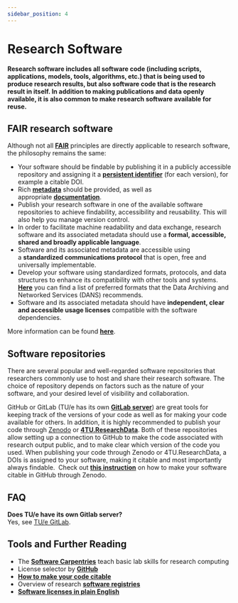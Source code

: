 ```yaml
---
sidebar_position: 4
---
```


# Research Software

**Research software includes all software code (including scripts, applications, models, tools, algorithms, etc.) that is being used to produce research results, but also software code that is the research result in itself. In addition to making publications and data openly available, it is also common to make research software available for reuse.**

## FAIR research software

Although not all [**FAIR**](https://www.tue.nl/en/our-university/library/library-for-researchers-and-phds/research-data-management/rdm-themes/fair) principles are directly applicable to research software, the philosophy remains the same:

- Your software should be findable by publishing it in a publicly accessible repository and assigning it a [**persistent identifier**](https://www.tue.nl/en/our-university/library/library-for-researchers-and-phds/research-data-management/rdm-themes/data-organization) (for each version), for example a citable DOI.
- Rich [**metadata**](https://www.tue.nl/en/our-university/library/library-for-researchers-and-phds/research-data-management/rdm-themes/documentation-and-metadata) should be provided, as well as appropriate [**documentation**](https://www.tue.nl/en/our-university/library/library-for-researchers-and-phds/research-data-management/rdm-themes/documentation-and-metadata).
- Publish your research software in one of the available software repositories to achieve findability, accessibility and reusability. This will also help you manage version control.
- In order to facilitate machine readability and data exchange, research software and its associated metadata should use a **formal, accessible, shared and broadly applicable language**.
- Software and its associated metadata are accessible using a **standardized communications protocol** that is open, free and universally implementable.
- Develop your software using standardized formats, protocols, and data structures to enhance its compatibility with other tools and systems. [**Here**](https://dans.knaw.nl/en/file-formats/) you can find a list of preferred formats that the Data Archiving and Networked Services (DANS) recommends.
- Software and its associated metadata should have **independent, clear and accessible usage licenses** compatible with the software dependencies.

More information can be found [**here**](https://fair-software.eu/).

## Software repositories

There are several popular and well-regarded software repositories that researchers commonly use to host and share their research software. The choice of repository depends on factors such as the nature of your software, and your desired level of visibility and collaboration.

GitHub or GitLab (TU/e has its own [**GitLab server**](https://gitlab.tue.nl/users/sign_in)) are great tools for keeping track of the versions of your code as well as for making your code available for others. In addition, it is highly recommended to publish your code through [Zenodo](https://about.zenodo.org/) or [**4TU.ResearchData**](https://data.4tu.nl/info/en/use/getting-started/). Both of these repositories allow setting up a connection to GitHub to make the code associated with research output public, and to make clear which version of the code you used. When publishing your code through Zenodo or 4TU.ResearchData, a DOIs is assigned to your software, making it citable and most importantly always findable.  Check out [**this instruction**](https://guides.github.com/activities/citable-code/) on how to make your software citable in GitHub through Zenodo.

## FAQ

**Does TU/e have its own Gitlab server?**  
Yes, see [TU/e GitLab](https://gitlab.tue.nl/users/sign_in).

## Tools and Further Reading

- The [**Software Carpentries**](https://software-carpentry.org/) teach basic lab skills for research computing
- License selector by [**GitHub**](https://ufal.github.io/public-license-selector/)
- [**How to make your code citable**](https://guides.github.com/activities/citable-code/)
- Overview of research [**software registries**](https://github.com/NLeSC/awesome-research-software-registries)
- [**Software licenses in plain English**](https://tldrlegal.com/)

